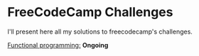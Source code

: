 # FreeCodeCamp Challenges

I'll present here all my solutions to freecodecamp's challenges.

[Functional programming:](https://github.com/zelol/seb-freecodecamp/blob/master/functional-programming/functional-programming-basics.md) **Ongoing**
